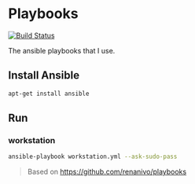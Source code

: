 Playbooks
=========

[![Build Status](https://travis-ci.org/drgarcia1986/playbooks.svg)](https://travis-ci.org/drgarcia1986/playbooks)

The ansible playbooks that I use.

Install Ansible
---------------

```bash
apt-get install ansible
```

Run
---

### workstation
```bash
ansible-playbook workstation.yml --ask-sudo-pass
```

> Based on https://github.com/renanivo/playbooks
